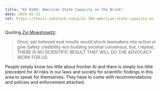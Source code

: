 ```yaml
---
title: "AI #104: American State Capacity on the Brink"
date: 2025-02-23
ref: https://thezvi.substack.com/p/ai-104-american-state-capacity-on
---
```



Quoting [Zvi Mowshowitz](https://thezvi.substack.com/p/ai-104-american-state-capacity-on):

> Once, ppl believed eval results would shock lawmakers into action or give Safety credibility w/o building societal consensus, but, I repeat, THERE IS NO SCIENTIFIC RESULT THAT WILL DO THE ADVOCACY WORK FOR US.

People simply know too little about frontier AI and there is simply too little precedent for AI risks in our laws and society for scientific findings in this area to speak for themselves. They have to come with recommendations and policies and enforcement attached.